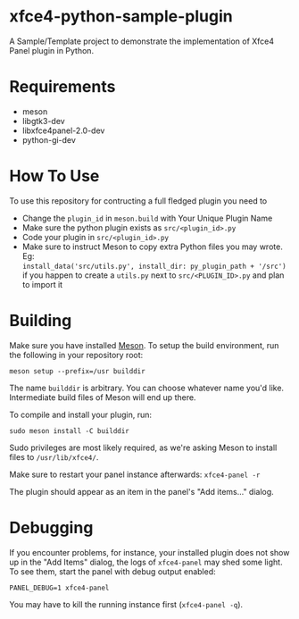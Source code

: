 # xfce4-python-sample-plugin
A Sample/Template project to demonstrate the implementation of Xfce4 Panel plugin in Python.

# Requirements
- meson
- libgtk3-dev
- libxfce4panel-2.0-dev
- python-gi-dev

# How To Use
To use this repository for contructing a full fledged plugin you need to
- Change the `plugin_id` in `meson.build` with Your Unique Plugin Name
- Make sure the python plugin exists as `src/<plugin_id>.py`
- Code your plugin in `src/<plugin_id>.py`
- Make sure to instruct Meson to copy extra Python files you may wrote. Eg: \
  `install_data('src/utils.py', install_dir: py_plugin_path + '/src')` \
  if you happen to create a `utils.py` next to `src/<PLUGIN_ID>.py` and plan to import it

# Building
Make sure you have installed [Meson](https://mesonbuild.com/Quick-guide.html).
To setup the build environment, run the following in your repository root:

```shell
meson setup --prefix=/usr builddir
```

The name `builddir` is arbitrary. You can choose whatever name you'd like. Intermediate build files of Meson will end up there.

To compile and install your plugin, run:

```shell
sudo meson install -C builddir
```

Sudo privileges are most likely required, as we're asking Meson to install files to `/usr/lib/xfce4/`.

Make sure to restart your panel instance afterwards: `xfce4-panel -r`

The plugin should appear as an item in the panel's "Add items..." dialog.

# Debugging
If you encounter problems, for instance, your installed plugin does not show up in the "Add Items" dialog, the logs of `xfce4-panel` may shed some light. To see them, start the panel with debug output enabled:

```shell
PANEL_DEBUG=1 xfce4-panel
```

You may have to kill the running instance first (`xfce4-panel -q`).